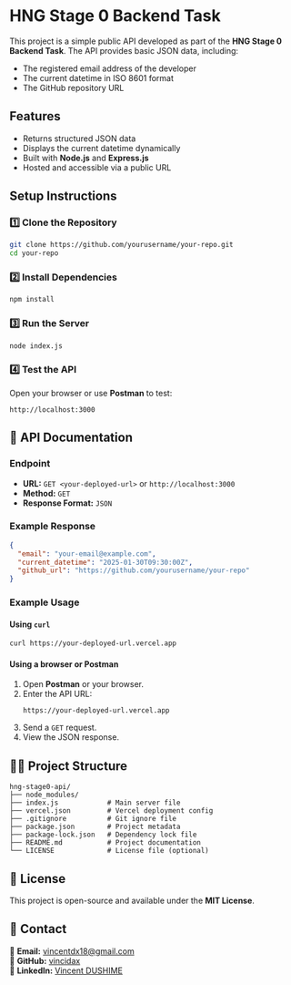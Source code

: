 # HNG Stage 0 Backend Task

This project is a simple public API developed as part of the **HNG Stage 0 Backend Task**. The API provides basic JSON data, including:

- The registered email address of the developer
- The current datetime in ISO 8601 format
- The GitHub repository URL

## Features

- Returns structured JSON data
- Displays the current datetime dynamically
- Built with **Node.js** and **Express.js**
- Hosted and accessible via a public URL

## Setup Instructions

### 1️⃣ Clone the Repository

```bash
git clone https://github.com/yourusername/your-repo.git
cd your-repo
```

### 2️⃣ Install Dependencies

```bash
npm install
```

### 3️⃣ Run the Server

```bash
node index.js
```

### 4️⃣ Test the API

Open your browser or use **Postman** to test:

```
http://localhost:3000
```

## 📌 API Documentation

### Endpoint

- **URL:** `GET <your-deployed-url>` or `http://localhost:3000`
- **Method:** `GET`
- **Response Format:** `JSON`

### Example Response

```json
{
  "email": "your-email@example.com",
  "current_datetime": "2025-01-30T09:30:00Z",
  "github_url": "https://github.com/yourusername/your-repo"
}
```

### Example Usage

#### Using `curl`

```bash
curl https://your-deployed-url.vercel.app
```

#### Using a browser or Postman

1. Open **Postman** or your browser.
2. Enter the API URL:
   ```
   https://your-deployed-url.vercel.app
   ```
3. Send a `GET` request.
4. View the JSON response.

## 💂️‍♂️ Project Structure

```
hng-stage0-api/
├── node_modules/
├── index.js            # Main server file
├── vercel.json         # Vercel deployment config
├── .gitignore          # Git ignore file
├── package.json        # Project metadata
├── package-lock.json   # Dependency lock file
├── README.md           # Project documentation
└── LICENSE             # License file (optional)
```

## 📝 License

This project is open-source and available under the **MIT License**.

## 📢 Contact

💎 **Email:** [vincentdx18@gmail.com](mailto:vincentdx18@gmail.com)\
🔗 **GitHub:** [vincidax](https://github.com/vincidax)\
🔗 **LinkedIn:** [Vincent DUSHIME](https://linkedin.com/in/vincentdushime)
